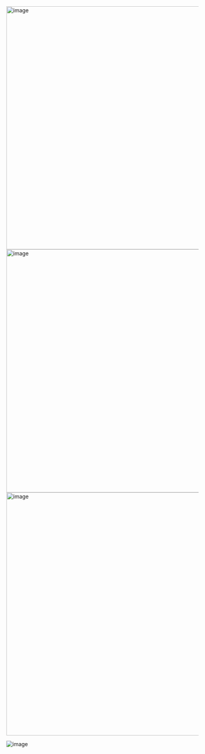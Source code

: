<img width="637" alt="image" src="https://github.com/user-attachments/assets/b5e81fd9-2abd-4de6-a56f-b3bd168cf7c8" />

<img width="637" alt="image" src="https://github.com/user-attachments/assets/20e46c1d-ec9f-4982-a404-e1b82ced4ba1" />

<img width="637" alt="image" src="https://github.com/user-attachments/assets/ff2ce2b0-4206-46ce-b26e-dcfa66964bc1" />

![image](https://github.com/user-attachments/assets/46668f53-87ce-42cd-b24e-8956db1a721d)

